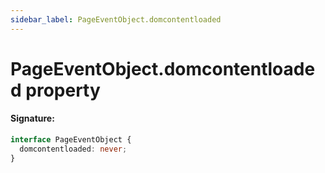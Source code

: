 ```yaml
---
sidebar_label: PageEventObject.domcontentloaded
---
```


# PageEventObject.domcontentloaded property

#### Signature:

```typescript
interface PageEventObject {
  domcontentloaded: never;
}
```
